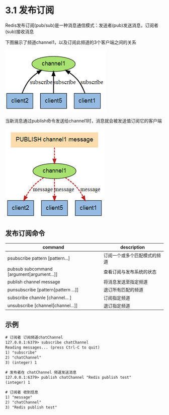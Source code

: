 # 3.1 发布订阅

Redis发布订阅(pub/sub)是一种消息通信模式：发送者(pub)发送消息，订阅者(sub)接收消息

下图展示了频道channel1，以及订阅此频道的3个客户端之间的关系

![](./images/pubsub1.png)

当新消息通过publish命令发送给channel1时，消息就会被发送值订阅它的客户端

![](./images/pubsub2.png)

## 发布订阅命令

| command                                   | description                  |
| ----------------------------------------- | ---------------------------- |
| psubscribe pattern [pattern...]           | 订阅一个或多个匹配模式的频道 |
| pubsub subcommand [argument[argument...]] | 查看订阅与发布系统的状态     |
| publish channel message                   | 将消息发送至指定频道         |
| punsubscribe [pattern[pattern ...]]       | 退订所有匹配的频道           |
| subscribe channle [channel... ]           | 订阅指定频道                 |
| unsubscribe [channel[channel...]]         | 退订指定频道                 |



## 示例

```shell
# 订阅者 订阅频道chatChannel
127.0.0.1:6379> subscribe chatChannel
Reading messages... (press Ctrl-C to quit)
1) "subscribe"
2) "chatChannel"
3) (integer) 1
```

 ```shell
# 发布者在 chatChannel 频道发送消息
127.0.0.1:6379> publish chatChannel "Redis publish test"
(integer) 1
 ```

```shell
# 订阅者 收到信息
1) "message"
2) "chatChannel"
3) "Redis publish test"
```

